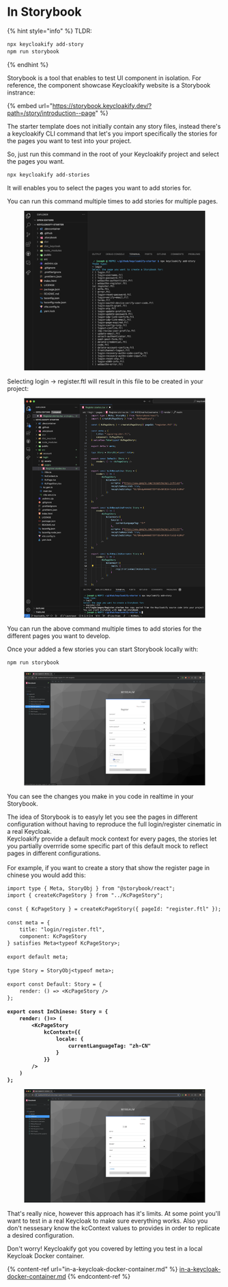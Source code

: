 # In Storybook

{% hint style="info" %}
TLDR:

```bash
npx keycloakify add-story
npm run storybook
```
{% endhint %}



Storybook is a tool that enables to test UI component in isolation. For reference, the component showcase Keycloakify website is a Storybook instrance:

{% embed url="https://storybook.keycloakify.dev/?path=/story/introduction--page" %}

The starter template does not initially contain any story files, instead there's a keycloakify CLI command that let's you import specifically the stories for the pages you want to test into your project.&#x20;

So, just run this command in the root of your Keycloakify project and select the pages you want. &#x20;

```bash
npx keycloakify add-stories
```

It will enables you to select the pages you want to add stories for.&#x20;

You can run this command multiple times to add stories for multiple pages.

<figure><img src="../.gitbook/assets/image (1) (1) (1) (1) (1) (1).png" alt=""><figcaption></figcaption></figure>

Selecting login -> register.ftl will result in this file to be created in your project:

<figure><img src="../.gitbook/assets/image (1) (1) (1) (1) (1) (1) (1).png" alt=""><figcaption></figcaption></figure>

You can run the above command multiple times to add stories for the different pages you want to develop.

Once your added a few stories you can start Storybook locally with:

```bash
npm run storybook
```

<figure><img src="../.gitbook/assets/image (2) (1) (1) (1) (1).png" alt=""><figcaption></figcaption></figure>

You can see the changes you make in you code in realtime in your Storybook. &#x20;

The idea of Storybook is to easyly let you see the pages in different configuration without having to reproduce the full login/register cinematic in a real Keycloak.  \
Keycloakify provide a default mock context for every pages, the stories let you partially overrride some specific part of this default mock to reflect pages in different configurations.  \
\
For example, if you want to create a story that show the register page in chinese you would add this:

<pre class="language-tsx" data-title="src/login/pages/Register.stories.tsx"><code class="lang-tsx">import type { Meta, StoryObj } from "@storybook/react";
import { createKcPageStory } from "../KcPageStory";

const { KcPageStory } = createKcPageStory({ pageId: "register.ftl" });

const meta = {
    title: "login/register.ftl",
    component: KcPageStory
} satisfies Meta&#x3C;typeof KcPageStory>;

export default meta;

type Story = StoryObj&#x3C;typeof meta>;

export const Default: Story = {
    render: () => &#x3C;KcPageStory />
};

<strong>export const InChinese: Story = {
</strong><strong>    render: ()=> (
</strong><strong>        &#x3C;KcPageStory
</strong><strong>            kcContext={{
</strong><strong>                locale: {
</strong><strong>                    currentLanguageTag: "zh-CN"
</strong><strong>                }
</strong><strong>            }}
</strong><strong>        />
</strong><strong>    )
</strong><strong>};
</strong></code></pre>

<figure><img src="../.gitbook/assets/image (3) (1) (1).png" alt=""><figcaption></figcaption></figure>

That's really nice, however this approach has it's limits. At some point you'll want to test in a real Keycloak to make sure everything works. Also you don't nessesary know the kcContext values to provides in order to replicate a desired configuration. &#x20;

Don't worry! Keycloakify got you covered by letting you test in a local Keycloak Docker container.

{% content-ref url="in-a-keycloak-docker-container.md" %}
[in-a-keycloak-docker-container.md](in-a-keycloak-docker-container.md)
{% endcontent-ref %}
